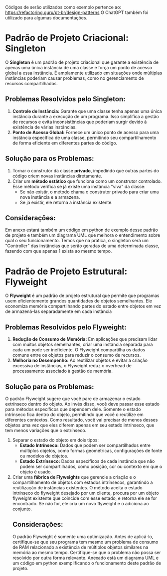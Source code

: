 Códigos de serão utilizados como exemplo pertence ao: https://refactoring.guru/pt-br/design-patterns
O ChatGPT também foi utilizado para algumas documentações.

<h1><strong>Padrão de Projeto Criacional: Singleton</strong></h1>

<p>
O <strong>Singleton</strong> é um padrão de projeto criacional que garante a existência de apenas uma única instância de uma classe e força um ponto de acesso global a essa instância. É amplamente utilizado em situações onde múltiplas instâncias poderiam causar problemas, como no gerenciamento de recursos compartilhados.
</p>

<h2>Problemas Resolvidos pelo Singleton:</h2>
<ol>
  <li><strong>Controle de Instância:</strong> Garante que uma classe tenha apenas uma única instância durante a execução de um programa. Isso simplifica a gestão de recursos e evita inconsistências que poderiam surgir devido à existência de várias instâncias.</li>
  <li><strong>Ponto de Acesso Global:</strong> Fornece um único ponto de acesso para uma instância específica de uma classe, permitindo seu compartilhamento de forma eficiente em diferentes partes do código.</li>
</ol>

<h2>Solução para os Problemas:</h2>
<ol>
  <li>
    Tornar o construtor da classe <strong>privado</strong>, impedindo que outras partes do código criem novas instâncias diretamente.
  </li>
  <li>
    Criar um <strong>método estático</strong> que funciona como um construtor controlado. Esse método verifica se já existe uma instância "viva" da classe:
    <ul>
      <li>Se não existir, o método chama o construtor privado para criar uma nova instância e a armazena.</li>
      <li>Se já existir, ele retorna a instância existente.</li>
    </ul>
  </li>
</ol>

<h2>Considerações:</h2>
<p>
  Em anexo estará também um código em python de exemplo desse padrão de projeto e também um diagrama UML que melhora o entendimento sobre qual o seu funcionamento.
  Temos que na prática, o singleton será um "Controller" das instâncias que serão geradas de uma determinada classe, fazendo com que apenas 1 exista ao mesmo tempo.
</p>

<h1><strong>Padrão de Projeto Estrutural: Flyweight</strong></h1>

<p>
O <strong>Flyweight</strong> é um padrão de projeto estrutural que permite que programas usem eficientemente grandes quantidades de objetos semelhantes.
    Ele economiza memória compartilhando partes do estado entre objetos em vez de armazená-las separadamente em cada instância
</p>

<h2>Problemas Resolvidos pelo Flyweight:</h2>
<ol>
    <li><strong>Redução de Consumo de Memória:</strong> Em aplicações que precisam lidar com muitos objetos semelhantes, criar uma instância separada para cada um pode ser ineficiente. O Flyweight compartilha os dados comuns entre os objetos para reduzir o consumo de recursos.</li>
    <li><strong>Melhoria no Desempenho:</strong> Ao reutilizar objetos e evitar a criação excessiva de instâncias, o Flyweight reduz o overhead de processamento associado à gestão de memória.</li>
</ol>

<h2>Solução para os Problemas:</h2>
<p>
  O padrão Flyweight sugere que você pare de armazenar o estado extrínseco dentro do objeto. Ao invés disso, você deve passar esse estado para métodos específicos que dependem dele. Somente o estado intrínseco fica dentro do objeto, permitindo que você o reutilize em 
  diferentes contextos. Como resultado, você vai precisar de menos desses objetos uma vez que eles diferem apenas em seu estado intrínseco, que tem menos variações que o extrínseco.
</p>
<ol>
    <li>
        Separar o estado do objeto em dois tipos:
        <ul>
            <li><strong>Estado Intrínseco:</strong> Dados que podem ser compartilhados entre múltiplos objetos, como formas geométricas, configurações de fonte ou modelos de objetos.</li>
            <li><strong>Estado Extrínseco:</strong> Dados específicos de cada instância que não podem ser compartilhados, como posição, cor ou contexto em que o objeto é usado.</li>
        </ul>
    </li>
    <li>
        Criar uma <strong>fábrica de Flyweights</strong>  que gerencie a criação e o compartilhamento de objetos com estados intrínsecos, garantindo a reutilização de instâncias existentes. O método aceita o estado intrínseco do flyweight desejado por um cliente, procura por um objeto flyweight existente que coincide com esse estado, e retorna ele se for encontrado. Se não for, ele cria um novo flyweight e o adiciona ao conjunto.
    </li>

<h2>Considerações:</h2>
<p>
O padrão Flyweight é somente uma optimização. Antes de aplicá-lo, certifique-se que seu programa tem mesmo um problema de consumo de RAM relacionado a existência de múltiplos objetos similares na memória ao mesmo tempo. Certifique-se que o problema não possa ser resolvido por outra forma relevante. Anexado está um diagrama UML e um código em python exemplificando o funcionamento deste padrão de projeto.
</p>
